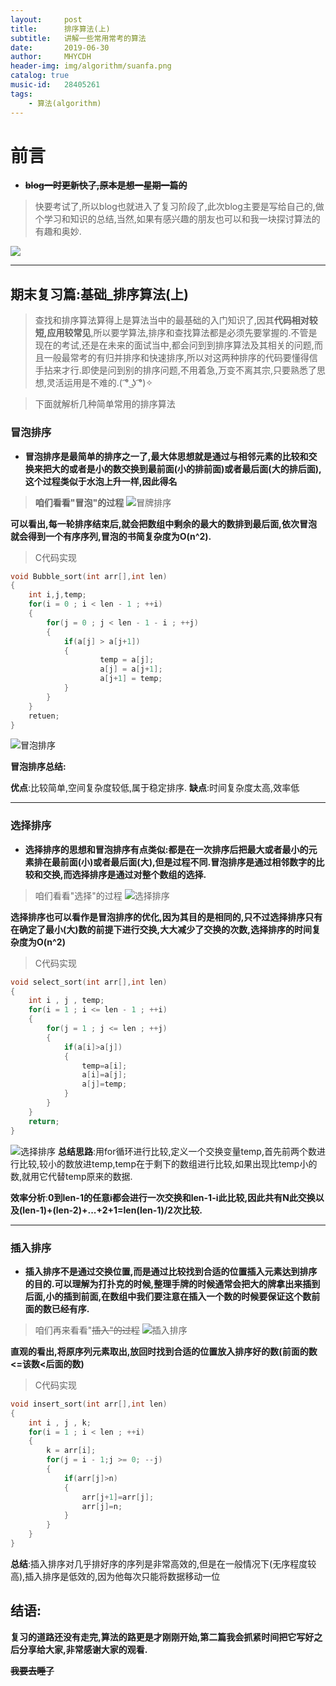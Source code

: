 ```yaml
---
layout:     post
title:      排序算法(上)
subtitle:   讲解一些常用常考的算法
date:       2019-06-30
author:     MHYCDH
header-img: img/algorithm/suanfa.png
catalog: true
music-id:   28405261
tags:
    - 算法(algorithm)
---
```


# 前言
- **~~blog一时更新快了,原本是想一星期一篇的~~**
>快要考试了,所以blog也就进入了复习阶段了,此次blog主要是写给自己的,做个学习和知识的总结,当然,如果有感兴趣的朋友也可以和我一块探讨算法的有趣和奥妙.

![](https://github.com/MHYCDH/MHYCDH.github.io/blob/master/img/hardwork/write17.gif?raw=true)

----

## 期末复习篇:基础_排序算法(上)

>查找和排序算法算得上是算法当中的最基础的入门知识了,因其**代码相对较短,应用较常见**,所以要学算法,排序和查找算法都是必须先要掌握的.不管是现在的考试,还是在未来的面试当中,都会问到到排序算法及其相关的问题,而且一般最常考的有归并排序和快速排序,所以对这两种排序的代码要懂得信手拈来才行.即使是问到别的排序问题,不用着急,万变不离其宗,只要熟悉了思想,灵活运用是不难的.( ͡° ͜ʖ ͡°)✧

>下面就解析几种简单常用的排序算法

### 冒泡排序
- **冒泡排序是最简单的排序之一了,最大体思想就是通过与相邻元素的比较和交换来把大的或者是小的数交换到最前面(小的排前面)或者最后面(大的排后面),这个过程类似于水泡上升一样,因此得名**
>**咱们看看"冒泡"的过程**
![冒牌排序](https://github.com/MHYCDH/MHYCDH.github.io/blob/master/img/algorithm/Bubble_sort.gif?raw=true "冒泡排序")

**可以看出,每一轮排序结束后,就会把数组中剩余的最大的数排到最后面,依次冒泡就会得到一个有序序列,冒泡的书简复杂度为O(n^2).**
>C代码实现
```c
void Bubble_sort(int arr[],int len)
{
    int i,j,temp;
    for(i = 0 ; i < len - 1 ; ++i)
    {
        for(j = 0 ; j < len - 1 - i ; ++j)
        {
            if(a[j] > a[j+1])
            {
                    temp = a[j];
                    a[j] = a[j+1];
                    a[j+1] = temp;
            }
        }
    }
    retuen;
}
```
![冒泡排序](https://github.com/MHYCDH/MHYCDH.github.io/blob/master/img/algorithm/bubble_sort2.png?raw=true)

**冒泡排序总结:**

**优点**:比较简单,空间复杂度较低,属于稳定排序.  **缺点**:时间复杂度太高,效率低

***

### 选择排序
- **选择排序的思想和冒泡排序有点类似:都是在一次排序后把最大或者最小的元素排在最前面(小)或者最后面(大),但是过程不同.冒泡排序是通过相邻数字的比较和交换,而选择排序是通过对整个数组的选择.**
>咱们看看"选择"的过程
![选择排序](https://github.com/MHYCDH/MHYCDH.github.io/blob/master/img/algorithm/select_sort.gif?raw=true "选择排序")

**选择排序也可以看作是冒泡排序的优化,因为其目的是相同的,只不过选择排序只有在确定了最小(大)数的前提下进行交换,大大减少了交换的次数,选择排序的时间复杂度为O(n^2)**
>C代码实现
```c
void select_sort(int arr[],int len)
{
    int i , j , temp;
    for(i = 1 ; i <= len - 1 ; ++i)
    {
        for(j = 1 ; j <= len ; ++j)
        {
            if(a[i]>a[j])
            {
                temp=a[i];
                a[i]=a[j];
                a[j]=temp;
            }
        }
    }
    return;
}
```
![选择排序](https://github.com/MHYCDH/MHYCDH.github.io/blob/master/img/algorithm/select_sort2.png?raw=true)
**总结思路**:用for循环进行比较,定义一个交换变量temp,首先前两个数进行比较,较小的数放进temp,temp在于剩下的数组进行比较,如果出现比temp小的数,就用它代替temp原来的数据.

**效率分析**:**0到len-1的任意i都会进行一次交换和len-1-i此比较,因此共有N此交换以及(len-1)+(len-2)+...+2+1=len(len-1)/2次比较.**

***

### 插入排序
- **插入排序不是通过交换位置,而是通过比较找到合适的位置插入元素达到排序的目的.可以理解为打扑克的时候,整理手牌的时候通常会把大的牌拿出来插到后面,小的插到前面,在数组中我们要注意在插入一个数的时候要保证这个数前面的数已经有序.**
>咱们再来看看"~~插入"的过程~~
![插入排序](https://github.com/MHYCDH/MHYCDH.github.io/blob/master/img/algorithm/insert_sort.gif?raw=true "插入排序")

**直观的看出,将原序列元素取出,放回时找到合适的位置放入排序好的数(前面的数<=该数<后面的数)**

>C代码实现
```c
void insert_sort(int arr[],int len)
{
    int i , j , k;
    for(i = 1 ; i < len ; ++i)
    {
        k = arr[i];
        for(j = i - 1;j >= 0; --j)
        {
            if(arr[j]>n)
            {
                arr[j+1]=arr[j];
                arr[j]=n;
            }
        }
    }
}
```
**总结**:插入排序对几乎排好序的序列是非常高效的,但是在一般情况下(无序程度较高),插入排序是低效的,因为他每次只能将数据移动一位

## 结语:
**复习的道路还没有走完,算法的路更是才刚刚开始,第二篇我会抓紧时间把它写好之后分享给大家,非常感谢大家的观看.**

**~~我要去睡了~~**
